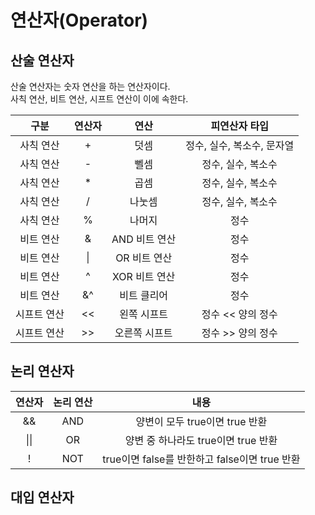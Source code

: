 # 연산자(Operator)

## 산술 연산자
산술 연산자는 숫자 연산을 하는 연산자이다.  
사칙 연산, 비트 연산, 시프트 연산이 이에 속한다.

|   구분   |  연산자   |    연산     |         피연산자 타입          |
|:------:|:------:|:---------:|:------------------------:|
| 사칙 연산  |   +    |    덧셈     |     정수, 실수, 복소수, 문자열     | 
| 사칙 연산  |   -    |    뻴셈     |       정수, 실수, 복소수        |
| 사칙 연산  |   *    |    곱셈     |       정수, 실수, 복소수        |
| 사칙 연산  |   /    |    나눗셈    |       정수, 실수, 복소수        |
| 사칙 연산  |   %    |    나머지    |            정수            |
| 비트 연산  |   &    | AND 비트 연산 |            정수            |
| 비트 연산  | &#124; | OR 비트 연산  |            정수            |
| 비트 연산  |   ^    | XOR 비트 연산 |            정수            |
| 비트 연산  |   &^   |  비트 클리어   |            정수            |
| 시프트 연산 |   <<   |  왼쪽 시프트   |       정수 << 양의 정수        |
| 시프트 연산 | &#62;&#62;  |  오른쪽 시프트  | 정수 &#62;&#62; 양의 정수 |

## 논리 연산자
|     연산자      | 논리 연산 |                  내용                  |
|:------------:|:-----:|:------------------------------------:|
|      &&      |  AND  |        양변이 모두 true이면 true 반환         |
| &#124;&#124; |  OR   |       양변 중 하나라도 true이면 true 반환       |
|      !       |  NOT  |  true이면 false를 반한하고 false이면 true 반환  |

## 대입 연산자